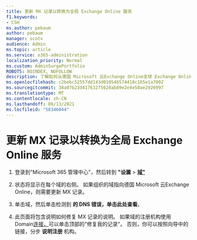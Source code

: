```yaml
---
title: 更新 MX 记录以转换为全局 Exchange Online 服务
f1.keywords:
- CSH
ms.author: pebaum
author: pebaum
manager: scotv
audience: Admin
ms.topic: article
ms.service: o365-administration
localization_priority: Normal
ms.custom: AdminSurgePortfolio
ROBOTS: NOINDEX, NOFOLLOW
description: 了解如何从德国 Microsoft 云Exchange Online全球 Exchange Online服务
ms.openlocfilehash: c2bebc52557dd143d010546574418c165e1a7002
ms.sourcegitcommit: 38a07b23d41763275628ab89e2e4e58ae2926997
ms.translationtype: MT
ms.contentlocale: zh-CN
ms.lasthandoff: 08/13/2021
ms.locfileid: "58346044"
---
```

# <a name="update-your-mx-records-to-transition-to-the-global-exchange-online-service"></a>更新 MX 记录以转换为全局 Exchange Online 服务

1. 登录到"Microsoft 365 管理中心"，然后转到 **"设置**  >  <a href="https://go.microsoft.com/fwlink/p/?linkid=834818" target="_blank">**域"**</a>

2. 状态将显示在每个域的右侧。 如果组织的域指向德国 Microsoft 云Exchange Online，则需要更新 MX 记录。

3. 单击域，然后单击检测到 **的 DNS 错误，单击此处查看**。

4. 此页面将包含说明如何修复 MX 记录的说明。 如果域的注册机构使用 Domain[连接，](../setup/add-domain.md#registrars-with-domain-connect)可以单击顶部的"修复我的记录"。 否则，你可以按照向导中的链接，分步 **说明注册** 机构。